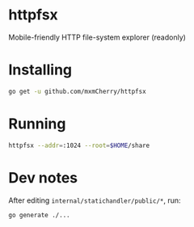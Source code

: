 # httpfsx

Mobile-friendly HTTP file-system explorer (readonly)

# Installing

```bash
go get -u github.com/mxmCherry/httpfsx
```

# Running

```bash
httpfsx --addr=:1024 --root=$HOME/share
```

# Dev notes

After editing `internal/statichandler/public/*`, run:

```
go generate ./...
```
